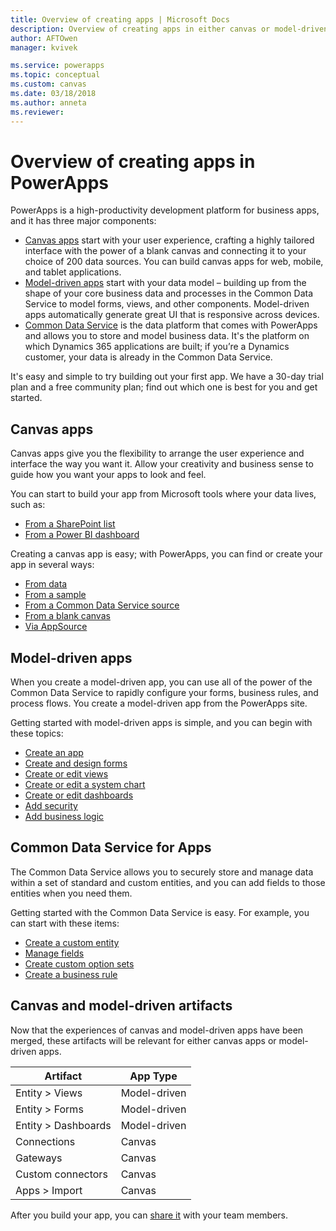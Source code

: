 ```yaml
---
title: Overview of creating apps | Microsoft Docs
description: Overview of creating apps in either canvas or model-driven mode and incorporating the Common Data Service
author: AFTOwen
manager: kvivek

ms.service: powerapps
ms.topic: conceptual
ms.custom: canvas
ms.date: 03/18/2018
ms.author: anneta
ms.reviewer:
---
```


# Overview of creating apps in PowerApps
PowerApps is a high-productivity development platform for business apps, and it has three major components:

- [Canvas apps](canvas-apps/getting-started.md) start with your user experience, crafting a highly tailored interface with the power of a blank canvas and connecting it to your choice of 200 data sources. You can build canvas apps for web, mobile, and tablet applications.
- [Model-driven apps](model-driven-apps/model-driven-app-overview.md) start with your data model – building up from the shape of your core business data and processes in the Common Data Service to model forms, views, and other components. Model-driven apps automatically generate great UI that is responsive across devices.
- [Common Data Service](common-data-service/data-platform-intro.md) is the data platform that comes with PowerApps and allows you to store and model business data. It's the platform on which Dynamics 365 applications are built; if you’re a Dynamics customer, your data is already in the Common Data Service.

It's easy and simple to try building out your first app. We have a 30-day trial plan and a free community plan; find out which one is best for you and get started.

## Canvas apps
Canvas apps give you the flexibility to arrange the user experience and interface the way you want it. Allow your creativity and business sense to guide how you want your apps to look and feel.

You can start to build your app from Microsoft tools where your data lives, such as:

- [From a SharePoint list](canvas-apps/generate-app-from-sharepoint-list-interface.md)
- [From a Power BI dashboard](canvas-apps/embed-powerapps-powerbi.md)

Creating a canvas app is easy; with PowerApps, you can find or create your app in several ways:

- [From data](canvas-apps/app-from-sharepoint.md)
- [From a sample](canvas-apps/open-and-run-a-sample-app.md)
- [From a Common Data Service source](canvas-apps/data-platform-create-app.md)
- [From a blank canvas](canvas-apps/data-platform-create-app-scratch.md)
- [Via AppSource](../user/app-source.md)

## Model-driven apps
When you create a model-driven app, you can use all of the power of the Common Data Service to rapidly configure your forms, business rules, and process flows. You create a model-driven app from the PowerApps site.

Getting started with model-driven apps is simple, and you can begin with these topics:

- [Create an app](https://docs.microsoft.com/dynamics365/customer-engagement/customize/create-edit-app)
- [Create and design forms](https://docs.microsoft.com/dynamics365/customer-engagement/customize/create-design-forms)
- [Create or edit views](https://docs.microsoft.com/dynamics365/customer-engagement/customize/create-edit-views)
- [Create or edit a system chart](https://docs.microsoft.com/dynamics365/customer-engagement/customize/create-edit-system-chart)
- [Create or edit dashboards](https://docs.microsoft.com/dynamics365/customer-engagement/customize/create-edit-dashboards)
- [Add security](https://docs.microsoft.com/dynamics365/customer-engagement/customize/manage-access-apps-security-roles)
- [Add business logic](https://docs.microsoft.com/dynamics365/customer-engagement/customize/guide-staff-through-common-tasks-processes)

## Common Data Service for Apps
The Common Data Service allows you to securely store and manage data within a set of standard and custom entities, and you can add fields to those entities when you need them.

Getting started with the Common Data Service is easy. For example, you can start with these items:
- [Create a custom entity](common-data-service/data-platform-create-entity.md)
- [Manage fields](common-data-service/data-platform-manage-fields.md)
- [Create custom option sets](common-data-service/custom-picklists.md)
- [Create a business rule](https://docs.microsoft.com/dynamics365/customer-engagement/customize/create-business-rules-recommendations-apply-logic-form)

## Canvas and model-driven artifacts
Now that the experiences of canvas and model-driven apps have been merged, these artifacts will be relevant for either canvas apps or model-driven apps.

| Artifact            | App Type     |
|---------------------|--------------|
| Entity > Views      | Model-driven |
| Entity > Forms      | Model-driven |
| Entity > Dashboards | Model-driven |
| Connections         | Canvas       |
| Gateways            | Canvas       |
| Custom connectors   | Canvas       |
| Apps > Import       | Canvas       |

After you build your app, you can [share it](canvas-apps/share-app.md) with your team members.
